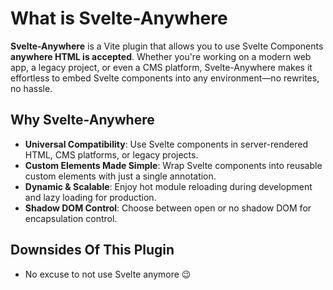 # What is Svelte-Anywhere
**Svelte-Anywhere** is a Vite plugin that allows you to use Svelte Components **anywhere HTML is accepted**. Whether you're working on a modern web app, a legacy project, or even a CMS platform, Svelte-Anywhere makes it effortless to embed Svelte components into any environment—no rewrites, no hassle.

## Why Svelte-Anywhere

- **Universal Compatibility**: Use Svelte components in server-rendered HTML, CMS platforms, or legacy projects.
- **Custom Elements Made Simple**: Wrap Svelte components into reusable custom elements with just a single annotation.
- **Dynamic & Scalable**: Enjoy hot module reloading during development and lazy loading for production.
- **Shadow DOM Control**: Choose between open or no shadow DOM for encapsulation control.

## Downsides Of This Plugin
- No excuse to not use Svelte anymore :wink: